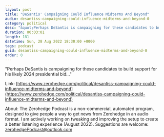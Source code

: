```yaml
---
layout: post
title: "DeSantis' Campaigning Could Influence Midterms And Beyond"
audio: desantiss-campaigning-could-influence-midterms-and-beyond-0
category: political
desc: "&quot;Perhaps DeSantis is campaigning for these candidates to build support for his likely 2024 presidential bid...&quot;"
duration: 00:03:01
length: 181
datetime: Sun, 28 Aug 2022 18:30:00 +0000
tags: podcast
guid: desantiss-campaigning-could-influence-midterms-and-beyond-0
order: 0
---
```

&quot;Perhaps DeSantis is campaigning for these candidates to build support for his likely 2024 presidential bid...&quot;

Link: [https://www.zerohedge.com/political/desantiss-campaigning-could-influence-midterms-and-beyond](https://www.zerohedge.com/political/desantiss-campaigning-could-influence-midterms-and-beyond)

About: The Zerohedge Podcast is a non-commercial, automated program, designed to give people a way to get news from Zerohedge in an audio format.  I am actively working on tweaking and improving the setup to create a better listening experience (August 2022).  Suggestions are welcome: [zerohedgePodcast@outlook.com](mailto:zerohedgePodcast@outlook.com)
